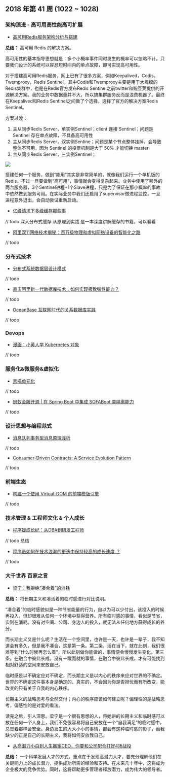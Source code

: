 
## 2018 年第 41 周 (1022 ~ 1028)

### 架构演进 - 高可用高性能高可扩展

- [高可用Redis服务架构分析与搭建](https://mp.weixin.qq.com/s/eQccOeq1pKp0IE0JcvvLpQ)

**总结：** 高可用 Redis 的解决方案。

高可用性的基本指导思想就是：多个小概率事件同时发生的概率可以忽略不计。只要我们设计的系统可以容忍短时间内的单点故障，即可实现高可用性。

对于搭建高可用Redis服务，网上已有了很多方案，例如Keepalived，Codis，Twemproxy，Redis Sentinel。其中Codis和Twemproxy主要是用于大规模的Redis集群中，也是在Redis官方发布Redis Sentinel之前twitter和豌豆荚提供的开源解决方案。我的业务中数据量并不大，所以搞集群服务反而是浪费机器了。最终在Keepalived和Redis Sentinel之间做了个选择，选择了官方的解决方案Redis Sentinel。

方案过渡：
1. 主从同步Redis Server，单实例Sentinel；client 连接 Sentinel；问题是 Sentinel 存在单点故障，不具备高可用性
2. 主从同步Redis Server，双实例Sentine；问题是某个节点整体挂掉，会导致整体不可用，因为 Sentinel 的投票机制是大于 50% 才能切换 master
3. 主从同步Redis Server，三实例Sentinel；

![](https://mmbiz.qpic.cn/mmbiz_png/UHKG18j8iasYlwk2ibZ9ayNibX1QxK8g8fGhJCd5Nqemb8oJQulr8kdoA7nPmgfXC2iaF57oGZ4rR7Qq7HbDobH4yw/640?wx_fmt=png&tp=webp&wxfrom=5&wx_lazy=1&wx_co=1)

搭建任何一个服务，做到“能用”其实是非常简单的，就像我们运行一个单机版的Redis。不过一旦要做到“高可用”，事情就会变得复杂起来。业务中使用了额外的两台服务器，3个Sentinel进程+1个Slave进程，只是为了保证在那小概率的事故中依然做到服务可用。在实际业务中我们还启用了supervisor做进程监控，一旦进程意外退出，会自动尝试重新启动。


- [亿级请求下多级缓存那些事](https://mp.weixin.qq.com/s/1hXJSMxYhbum5YD1EO1KbA)

// todo 深入分布式缓存 从原理到实践 是一本深度讲解缓存的书籍，可以看看

- [阿里双11网络技术揭秘：百万级物理和虚拟网络设备的智能化之路](https://mp.weixin.qq.com/s/_p1pT5JFbIqZFSiDXC7Ecg)

// todo

### 分布式技术

- [分布式系统数据层设计模式](https://mp.weixin.qq.com/s/_CBoYbOoVDkFDoEgC0I68Q)

// todo

- [直击阿里新一代数据库技术：如何实现极致弹性能力？](https://mp.weixin.qq.com/s/X8fdVKoiGx1chxVjtvk1tw)

// todo

- [OceanBase 互联网时代的关系数据库实践](https://mp.weixin.qq.com/s/GB6P13YeR--t1wbcdcQh9Q)

// todo

### Devops

- [漫画：小黄人学 Kubernetes 对象](https://mp.weixin.qq.com/s/NhefFo1XBwzWrAEqcQNeuA)

// todo

### 服务化&微服务&虚拟化

- [素描单元化](https://mp.weixin.qq.com/s/jfbHvEMSZtgXis3AtSOZyw)

// todo

- [蚂蚁金服开源 | 在 Spring Boot 中集成 SOFABoot 类隔离能力](https://mp.weixin.qq.com/s/VrsITin7FNU3BymcsXlDlQ)

// todo


### 设计思想与编程范式

- [消息队列事务型消息原理浅析](https://mp.weixin.qq.com/s/ufTdKKYHENWRXlarbybgvg)

// todo

- [Consumer-Driven Contracts: A Service Evolution Pattern](https://martinfowler.com/articles/consumerDrivenContracts.html)

// todo

### 前端生态

- [构建一个使用 Virtual-DOM 的前端模版引擎](https://github.com/livoras/blog/issues/14)

// todo

### 技术管理 & 工程师文化 & 个人成长

- [程序媛成长纪：从DBA到研发工程师](https://mp.weixin.qq.com/s/KRjKlDEHJWcK1-oXf2k_8A)

// todo 总结

- [程序员如何在技术浪潮的更迭中保持较高的成长速度 ？](https://mp.weixin.qq.com/s/6EpeirxGg3eIM0dy77E16Q)

// todo

### 大千世界 百家之言

- [梁宁：我拒绝“凑合着”的消耗](https://36kr.com/p/5158058.html?from=groupmessage&isappinstalled=0)

**总结：** 将长期主义和凑活着的临时感进行对比说明。

“凑合着”的临时感貌似是一种节省能量的行为，自以为可以少付出，该投入的时候再投入，但却很难从任何一个环境中获得营养。所有临时感的事情，看似是节省，实则在消耗。没有对空间、公司、身边人的投入，就无法从任何地方获得成长的养分。

而长期主义又是什么呢？生活在一个空间里，也许是一天，也许是一辈子，我不知道会有多久，但是我不凑合，这是第一条。第二条，活在当下，就在此刻，我们很难等到“什么时候再怎么着”，所以此刻做你能做的，事情便会慢慢发生变化。第三条，在融合中彼此长成。没有一蹴而就的事情，在融合中彼此长成，才有可能找到相对舒适的空间来安放自己。

临时感是以不确定应对不确定，而长期主义是以内心的秩序来应对世界的不确定。世界的不确定这件事本身是确定的、真实的，不会因为你是否担忧而有所改变，能改变的只有关于自我的内心秩序。

长期主义的战略思考与全然交付；内心的秩序应该如何建立呢？偏理性的是战略思考，偏感性的是对爱的看法。

读完之后，引人深思。梁宁是一个很有思想的人，将她讲的长期主义和临时感可以放在任何一个人身上，我们不免很容易将自己安放在一个“自我满足”的临时感中，总觉着那样会安全。身边发生的大大小小的事情，都会有这种临时感的影子，而我缺少的正是自己的长期主义，我将如何安放我自己。

- [从高潜力小白到人生赢家CEO，你要和公司配合打好4场战役](https://mp.weixin.qq.com/s/dWMEzxYuPqUOZnYPZQKRlw)

**总结：** 一个科学发展人才的方式，重点在于发现高潜力人才，要充分理解他们在关键能力上的成长潜力，提供成功所需的经验和支持。在未来几十年中，这将成为企业极大的竞争优势。同时，这将帮助更多管理者释放潜力，成为伟大的领导者。
